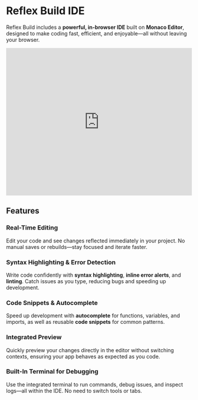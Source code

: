 # Reflex Build IDE

Reflex Build includes a **powerful, in-browser IDE** built on **Monaco Editor**, designed to make coding fast, efficient, and enjoyable—all without leaving your browser.

<div class="p-1 my-4 rounded-lg bg-slate-5">
  <iframe
    width="100%"
    height="400"
    src="https://www.youtube.com/embed/UAj9vUweQ5g"
    title="Reflex Build - IDE"
    frameborder="0"
    allow="accelerometer; autoplay; clipboard-write; encrypted-media; gyroscope; picture-in-picture; web-share"
    allowfullscreen>
  </iframe>
</div>


## Features

### Real-Time Editing
Edit your code and see changes reflected immediately in your project. No manual saves or rebuilds—stay focused and iterate faster.

### Syntax Highlighting & Error Detection
Write code confidently with **syntax highlighting**, **inline error alerts**, and **linting**. Catch issues as you type, reducing bugs and speeding up development.

### Code Snippets & Autocomplete
Speed up development with **autocomplete** for functions, variables, and imports, as well as reusable **code snippets** for common patterns.

### Integrated Preview
Quickly preview your changes directly in the editor without switching contexts, ensuring your app behaves as expected as you code.

### Built-In Terminal for Debugging
Use the integrated terminal to run commands, debug issues, and inspect logs—all within the IDE. No need to switch tools or tabs.
